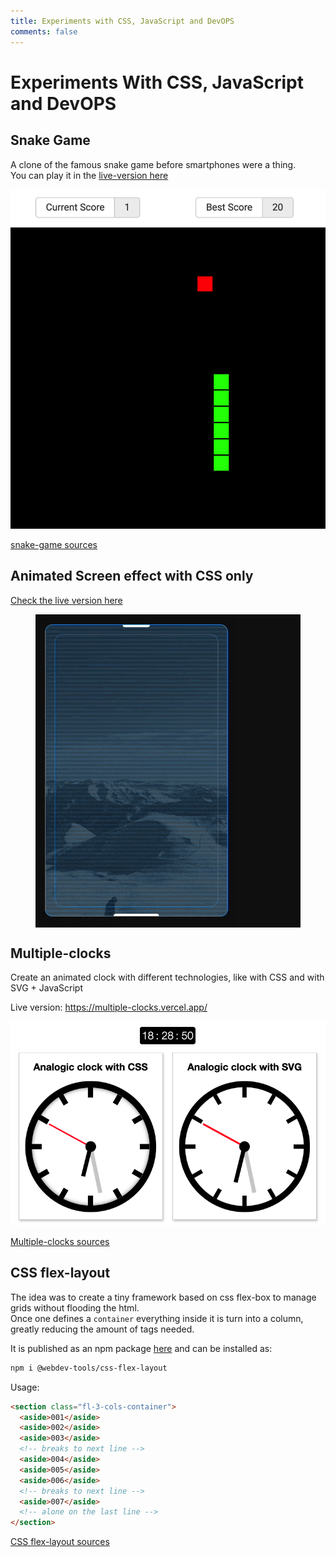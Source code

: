 ```yaml
---
title: Experiments with CSS, JavaScript and DevOPS
comments: false
---
```


<div class="article-entry experiments-page">

  <style>
    .experiments-page {
      img {
        width: auto;
        height: auto;
        margin: 0 auto;
      }

      img[alt="Snake game screenshot"] {
        max-height: 600px;
      }
    }
  </style>

# Experiments With CSS, JavaScript and DevOPS

## Snake Game

A clone of the famous snake game before smartphones were a thing.  
You can play it in the [live-version here](https://carlos-algms.github.io/snake-game/)

![Snake game screenshot](./snake-game.png)

[snake-game sources](https://github.com/carlos-algms/snake-game)

## Animated Screen effect with CSS only

<a href="animated-screen/">Check the live version here</a>

<a href="animated-screen/">
  <figure style="background-color: rgb(15, 15, 15)">

![Animated screen with CSS](/experiments/animated-screen/animated-screen.gif)

  </figure>
</a>

## Multiple-clocks

Create an animated clock with different technologies, like with CSS and with SVG + JavaScript

Live version: https://multiple-clocks.vercel.app/

![multiple clocks with css and svg](./multiple-clocks.png)

[Multiple-clocks sources](https://github.com/carlos-algms/multiple-clocks)

## CSS flex-layout

The idea was to create a tiny framework based on css flex-box to manage grids without flooding the html.  
Once one defines a `container` everything inside it is turn into a column, greatly reducing the amount of tags needed.

It is published as an npm package [here](https://www.npmjs.com/package/@webdev-tools/css-flex-layout) and can be installed as:

```bash
npm i @webdev-tools/css-flex-layout
```

Usage:

```html
<section class="fl-3-cols-container">
  <aside>001</aside>
  <aside>002</aside>
  <aside>003</aside>
  <!-- breaks to next line -->
  <aside>004</aside>
  <aside>005</aside>
  <aside>006</aside>
  <!-- breaks to next line -->
  <aside>007</aside>
  <!-- alone on the last line -->
</section>
```

[CSS flex-layout sources](https://github.com/webdev-tools/css-flex-layout)

</div>
